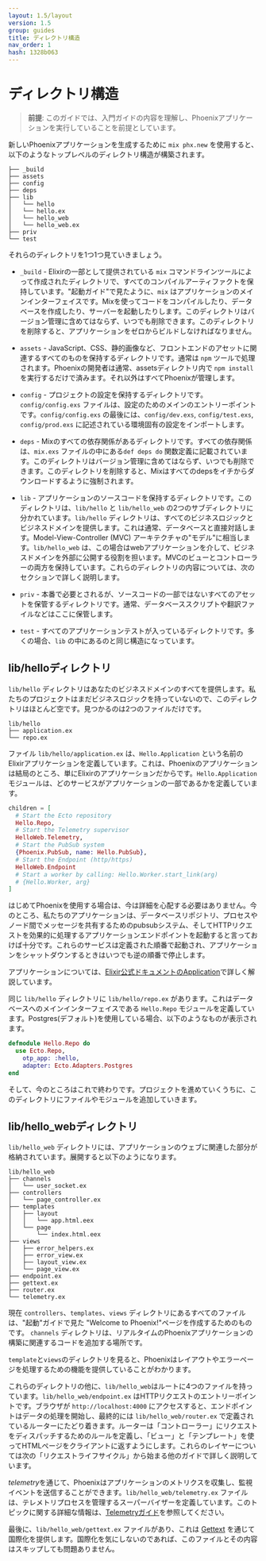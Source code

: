 ```yaml
---
layout: 1.5/layout
version: 1.5
group: guides
title: ディレクトリ構造
nav_order: 1
hash: 1328b063
---
```

# ディレクトリ構造

> **前提**: このガイドでは、入門ガイドの内容を理解し、Phoenixアプリケーションを実行していることを前提としています。

新しいPhoenixアプリケーションを生成するために `mix phx.new` を使用すると、以下のようなトップレベルのディレクトリ構造が構築されます。

```console
├── _build
├── assets
├── config
├── deps
├── lib
│   └── hello
│   └── hello.ex
│   └── hello_web
│   └── hello_web.ex
├── priv
└── test
```

それらのディレクトリを1つ1つ見ていきましょう。

  * `_build` - Elixirの一部として提供されている `mix` コマンドラインツールによって作成されたディレクトリで、すべてのコンパイルアーティファクトを保持しています。"起動ガイド"で見たように、`mix` はアプリケーションのメインインターフェイスです。Mixを使ってコードをコンパイルしたり、データベースを作成したり、サーバーを起動したりします。このディレクトリはバージョン管理に含めてはならず、いつでも削除できます。このディレクトリを削除すると、アプリケーションをゼロからビルドしなければなりません。

  * `assets` - JavaScript、CSS、静的画像など、フロントエンドのアセットに関連するすべてのものを保持するディレクトリです。通常は `npm` ツールで処理されます。Phoenixの開発者は通常、assetsディレクトリ内で `npm install` を実行するだけで済みます。それ以外はすべてPhoenixが管理します。

  * `config` - プロジェクトの設定を保持するディレクトリです。`config/config.exs` ファイルは、設定のためのメインのエントリーポイントです。`config/config.exs` の最後には、`config/dev.exs`, `config/test.exs`, `config/prod.exs` に記述されている環境固有の設定をインポートします。

  * `deps` - Mixのすべての依存関係があるディレクトリです。すべての依存関係は、`mix.exs` ファイルの中にある`def deps do` 関数定義に記載されています。このディレクトリはバージョン管理に含めてはならず、いつでも削除できます。このディレクトリを削除すると、Mixはすべてのdepsをイチからダウンロードするように強制されます。

  * `lib` - アプリケーションのソースコードを保持するディレクトリです。このディレクトリは、`lib/hello` と `lib/hello_web` の2つのサブディレクトリに分かれています。`lib/hello` ディレクトリは、すべてのビジネスロジックとビジネスドメインを提供します。これは通常、データベースと直接対話します。Model-View-Controller (MVC) アーキテクチャの"モデル"に相当します。`lib/hello_web` は、この場合はwebアプリケーションを介して、ビジネスドメインを外部に公開する役割を担います。MVCのビューとコントローラーの両方を保持しています。これらのディレクトリの内容については、次のセクションで詳しく説明します。

  * `priv` - 本番で必要とされるが、ソースコードの一部ではないすべてのアセットを保管するディレクトリです。通常、データベーススクリプトや翻訳ファイルなどはここに保管します。

  * `test` - すべてのアプリケーションテストが入っているディレクトリです。多くの場合、`lib` の中にあるのと同じ構造になっています。

## lib/helloディレクトリ

`lib/hello` ディレクトリはあなたのビジネスドメインのすべてを提供します。私たちのプロジェクトはまだビジネスロジックを持っていないので、このディレクトリはほとんど空です。見つかるのは2つのファイルだけです。

```console
lib/hello
├── application.ex
└── repo.ex
```

ファイル `lib/hello/application.ex` は、`Hello.Application` という名前のElixirアプリケーションを定義しています。これは、Phoenixのアプリケーションは結局のところ、単にElixirのアプリケーションだからです。`Hello.Application`モジュールは、どのサービスがアプリケーションの一部であるかを定義しています。

```elixir
children = [
  # Start the Ecto repository
  Hello.Repo,
  # Start the Telemetry supervisor
  HelloWeb.Telemetry,
  # Start the PubSub system
  {Phoenix.PubSub, name: Hello.PubSub},
  # Start the Endpoint (http/https)
  HelloWeb.Endpoint
  # Start a worker by calling: Hello.Worker.start_link(arg)
  # {Hello.Worker, arg}
]
```

はじめてPhoenixを使用する場合は、今は詳細を心配する必要はありません。今のところ、私たちのアプリケーションは、データベースリポジトリ、プロセスやノード間でメッセージを共有するためのpubsubシステム、そしてHTTPリクエストを効果的に処理するアプリケーションエンドポイントを起動すると言っておけば十分です。これらのサービスは定義された順番で起動され、アプリケーションをシャットダウンするときはいつでも逆の順番で停止します。

アプリケーションについては、[Elixir公式ドキュメントのApplication](https://hexdocs.pm/elixir/Application.html)で詳しく解説しています。

同じ `lib/hello` ディレクトリに `lib/hello/repo.ex` があります。これはデータベースへのメインインターフェイスである `Hello.Repo` モジュールを定義しています。Postgres(デフォルト)を使用している場合、以下のようなものが表示されます。

```elixir
defmodule Hello.Repo do
  use Ecto.Repo,
    otp_app: :hello,
    adapter: Ecto.Adapters.Postgres
end
```

そして、今のところはこれで終わりです。プロジェクトを進めていくうちに、このディレクトリにファイルやモジュールを追加していきます。

## lib/hello_webディレクトリ

`lib/hello_web` ディレクトリには、アプリケーションのウェブに関連した部分が格納されています。展開すると以下のようになります。

```console
lib/hello_web
├── channels
│   └── user_socket.ex
├── controllers
│   └── page_controller.ex
├── templates
│   ├── layout
│   │   └── app.html.eex
│   └── page
│       └── index.html.eex
├── views
│   ├── error_helpers.ex
│   ├── error_view.ex
│   ├── layout_view.ex
│   └── page_view.ex
├── endpoint.ex
├── gettext.ex
├── router.ex
└── telemetry.ex
```

現在 `controllers`、`templates`、`views` ディレクトリにあるすべてのファイルは、"起動"ガイドで見た "Welcome to Phoenix!"ページを作成するためのものです。
`channels` ディレクトリは、リアルタイムのPhoenixアプリケーションの構築に関連するコードを追加する場所です。

`template`と`views`のディレクトリを見ると、Phoenixはレイアウトやエラーページを処理するための機能を提供していることがわかります。

これらのディレクトリの他に、`lib/hello_web`はルートに4つのファイルを持っています。`lib/hello_web/endpoint.ex` はHTTPリクエストのエントリーポイントです。ブラウザが `http://localhost:4000` にアクセスすると、エンドポイントはデータの処理を開始し、最終的には `lib/hello_web/router.ex` で定義されているルーターにたどり着きます。ルーターは「コントローラー」にリクエストをディスパッチするためのルールを定義し、「ビュー」と「テンプレート」を使ってHTMLページをクライアントに返すようにします。これらのレイヤーについては次の「リクエストライフサイクル」から始まる他のガイドで詳しく説明しています。

*telemetry*を通じて、Phoenixはアプリケーションのメトリクスを収集し、監視イベントを送信することができます。`lib/hello_web/telemetry.ex` ファイルは、テレメトリプロセスを管理するスーパーバイザーを定義しています。このトピックに関する詳細な情報は、[Telemetryガイド](telemetry.html)を参照してください。

最後に、`lib/hello_web/gettext.ex` ファイルがあり、これは [Gettext](https://hexdocs.pm/gettext/Gettext.html) を通じて国際化を提供します。国際化を気にしないのであれば、このファイルとその内容はスキップしても問題ありません。
